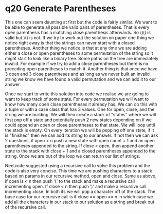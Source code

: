 # q20 Generate Parentheses
This one can seem daunting at first but the code is fairly similar. We want to be
able to generate all possible valid pairs of parentheses. That is every open parenthesis
has a matching close parenthesis afterwards. So ()() is valid but )() is not. If we
try to work out the solution on paper one thing we notice right away is that the strings
can never start with a closed parentheses. Another thing we notice is that at any
time we are adding either a close or open parentheses to some permutation of the string
so it might start to look like a binary tree. Some paths on the tree are immediately
invalid. For example if we try to add a close parentheses but there is no preceding
open parentheses to match it. Another thing is that once we have 3 open and 3 close
parentheses and as long as we never built an invalid string we know we have found
a valid permutation and we can add it to our answer.

Once we start to write this solution into code we realise we are going to want to
keep track of some state. For every permutation we will want to know how many open
close parentheses it already has. We can do this with a tuple or with a case class
that has 3 values. One for open, close, and the string we are building. We will then
create a stack of "states" where we will first pop off a state and potentially push
2 new states depending on if we could append an open or close parentheses to that state.
We will loop until the stack is empty. On every iteration we will be popping off one
state, if it is "finished" then we can add its string to our answer. If not then
we can ask 2 questions, if open < n push a new state with open count + 1 and an open 
parentheses appended to the string. If close < open, then append another state to
the stack with close + 1 and a closed parentheses appended to the string.
Once we are out of the loop we can return our list of strings.

Neetcode suggested using a recursive call to solve this problem and the code is also
very concise. This time we are pushing characters to a stack based on params in our
recursive method, open and close. Same as above, if open is < n then push '(' to the
stack and make a recursive call incrementing open. If close < n then push ')'
and make a recursive call incrementing close. In both ifs we will pop a character 
off of the stack. The base case for our recursive call is if close == open == n in
which case we add all the characters in our stack to our solution as a string and
break out of the recursive call.

